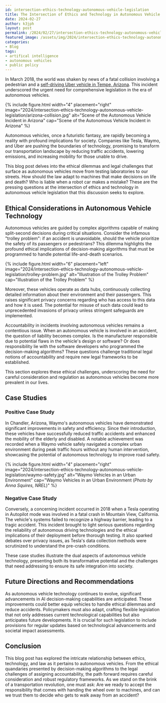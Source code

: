 ```yaml
---
id: intersection-ethics-technology-autonomous-vehicle-legislation
title: The Intersection of Ethics and Technology in Autonomous Vehicle Legislation
date: 2024-02-27
author: k3jph
layout: post
permalink: /2024/02/27/intersection-ethics-technology-autonomous-vehicle-legislation
featured_image: /assets/img/2024/intersection-ethics-technology-autonomous-vehicle-legislation.jpg
categories:
- Blog 
tags:
- artifical intelligence
- autonomous vehicles
- public policy
---
```


In March 2018, the world was shaken by news of a fatal collision
involving a pedestrian and a [self-driving Uber vehicle in Tempe,
Arizona](https://www.ntsb.gov/investigations/accidentreports/reports/har1903.pdf).
This incident underscored the urgent need for comprehensive
legislation in the era of autonomous vehicles.

{% include figure.html width="4" placement="right"
   image="2024/intersection-ethics-technology-autonomous-vehicle-legislation/arizona-collision.jpg"
   alt="Scene of the Autonomous Vehicle Incident in Arizona" 
   cap="Scene of the Autonomous Vehicle Incident in Arizona" %}

Autonomous vehicles, once a futuristic fantasy, are rapidly becoming
a reality with profound implications for society. Companies like
Tesla, Waymo, and Uber are pushing the boundaries of technology,
promising to transform our transportation landscape by reducing
traffic accidents, lowering emissions, and increasing mobility for
those unable to drive.

This blog post delves into the ethical dilemmas and legal challenges
that surface as autonomous vehicles move from testing laboratories
to our streets. How should the law adapt to machines that make
decisions on life and death? Who is liable when a robot car makes
a mistake? These are the pressing questions at the intersection of
ethics and technology in autonomous vehicle legislation that this
discussion seeks to explore.

## Ethical Considerations in Autonomous Vehicle Technology

Autonomous vehicles are guided by complex algorithms capable of
making split-second decisions during critical situations. Consider
the infamous "trolley problem": if an accident is unavoidable,
should the vehicle prioritize the safety of its passengers or
pedestrians? This dilemma highlights the profound ethical implications
of decision-making algorithms that must be programmed to handle
potential life-and-death scenarios.

{% include figure.html width="6" placement="left" 
   image="2024/intersection-ethics-technology-autonomous-vehicle-legislation/trolley-problem.jpg" 
   alt="Illustration of the Trolley Problem" cap="Illustration of the Trolley Problem" %}

Moreover, these vehicles operate as data hubs, continuously collecting
detailed information about their environment and their passengers.
This raises significant privacy concerns regarding who has access
to this data and how it is used. The potential for misuse of such
data could lead to unprecedented invasions of privacy unless stringent
safeguards are implemented.

Accountability in incidents involving autonomous vehicles remains
a contentious issue. When an autonomous vehicle is involved in an
accident, the question of liability becomes complex. Is the
manufacturer responsible due to potential flaws in the vehicle's
design or software? Or does responsibility lie with the software
developers who programmed the decision-making algorithms? These
questions challenge traditional legal notions of accountability and
require new legal frameworks to be established.

This section explores these ethical challenges, underscoring the
need for careful consideration and regulation as autonomous vehicles
become more prevalent in our lives.

## Case Studies

### Positive Case Study

In Chandler, Arizona, Waymo's autonomous
vehicles have demonstrated significant improvements in safety and
efficiency. Since their introduction, these vehicles have successfully
reduced traffic accidents and enhanced the mobility of the elderly
and disabled. A notable achievement was recorded when a Waymo vehicle
safely navigated a complex urban environment during peak traffic
hours without any human intervention, showcasing the potential of
autonomous technology to improve road safety.

{% include figure.html width="4" placement="right"
   image="2024/intersection-ethics-technology-autonomous-vehicle-legislation/waymo-safety.jpg"
   alt="Waymo Vehicles in an Urban Environment" 
   cap="Waymo Vehicles in an Urban Environment (_Photo by Anna Squires, NREL_)" %}

### Negative Case Study

Conversely, a concerning incident occurred
in 2018 when a Tesla operating in Autopilot mode was involved in a
fatal crash in Mountain View, California. The vehicle's systems
failed to recognize a highway barrier, leading to a tragic accident.
This incident brought to light serious questions regarding the
reliability of autonomous driving technologies and the ethical
implications of their deployment before thorough testing. It also
sparked debates over privacy issues, as Tesla's data collection
methods were scrutinized to understand the pre-crash conditions.

These case studies illustrate the dual aspects of autonomous vehicle
technology, presenting both its transformative potential and the
challenges that need addressing to ensure its safe integration into
society.

## Future Directions and Recommendations

As autonomous vehicle technology continues to evolve, significant
advancements in AI decision-making capabilities are anticipated.
These improvements could better equip vehicles to handle ethical
dilemmas and reduce accidents. Policymakers must also adapt, crafting
flexible legislation that not only addresses current technological
capabilities but also anticipates future developments. It is crucial
for such legislation to include provisions for regular updates based
on technological advancements and societal impact assessments.

## Conclusion

This blog post has explored the intricate relationship between
ethics, technology, and law as it pertains to autonomous vehicles.
From the ethical quandaries presented by decision-making algorithms
to the legal challenges of assigning accountability, the path forward
requires careful consideration and robust regulatory frameworks.
As we stand on the brink of a transportation revolution, one must
ask: Are we ready to accept the responsibility that comes with
handing the wheel over to machines, and can we trust them to decide
who gets to walk away from an accident?

